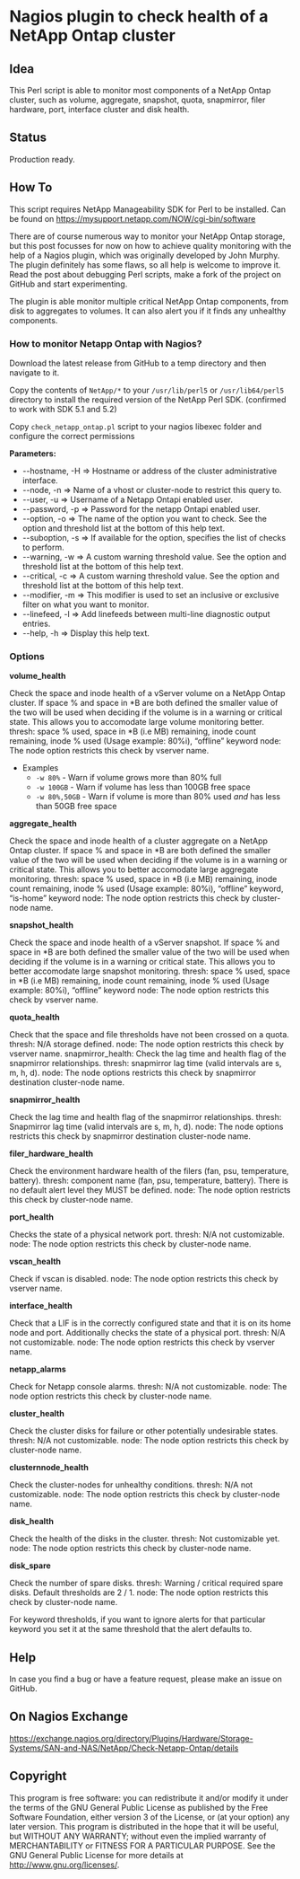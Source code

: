 # Nagios plugin to check health of a NetApp Ontap cluster

## Idea

This Perl script is able to monitor most components of a NetApp Ontap cluster, such as volume, aggregate,
snapshot, quota, snapmirror, filer hardware, port, interface cluster and disk health.

## Status

Production ready.

## How To

This script requires NetApp Manageability SDK for Perl to be installed.
Can be found on https://mysupport.netapp.com/NOW/cgi-bin/software

<!-- Please visit https://outsideit.net/monitoring-netapp-ontap/ for more information on how to use this plugin. -->

<!-- Contents from https://outsideit.net/monitoring-netapp-ontap/ (from Google Cache) -->

There are of course numerous way to monitor your NetApp Ontap storage, but this post focusses for now on how to achieve
quality monitoring with the help of a Nagios plugin, which was originally developed by John Murphy. The plugin
definitely has some flaws, so all help is welcome to improve it. Read the post about debugging Perl scripts, make a
fork of the project on GitHub and start experimenting.

The plugin is able monitor multiple critical NetApp Ontap components, from disk to aggregates to volumes.
It can also alert you if it finds any unhealthy components.

<!-- missing image: NetApp Ontap Logical View -->

### How to monitor Netapp Ontap with Nagios?

Download the latest release from GitHub to a temp directory and then navigate to it.

Copy the contents of `NetApp/*` to your `/usr/lib/perl5` or `/usr/lib64/perl5` directory to install the required version
of the NetApp Perl SDK. (confirmed to work with SDK 5.1 and 5.2)

Copy `check_netapp_ontap.pl` script to your nagios libexec folder and configure the correct permissions

**Parameters:**

* --hostname, -H => Hostname or address of the cluster administrative interface.
* --node, -n => Name of a vhost or cluster-node to restrict this query to.
* --user, -u => Username of a Netapp Ontapi enabled user.
* --password, -p => Password for the netapp Ontapi enabled user.
* --option, -o => The name of the option you want to check. See the option and threshold list at the bottom of this help text.
* --suboption, -s => If available for the option, specifies the list of checks to perform.
* --warning, -w => A custom warning threshold value. See the option and threshold list at the bottom of this help text.
* --critical, -c => A custom warning threshold value. See the option and threshold list at the bottom of this help text.
* --modifier, -m => This modifier is used to set an inclusive or exclusive filter on what you want to monitor.
* --linefeed, -l => Add linefeeds between multi-line diagnostic output entries.
* --help, -h => Display this help text.

### Options

**volume_health**

Check the space and inode health of a vServer volume on a NetApp Ontap cluster. If space % and space in *B are both defined the smaller value of the two will be used when deciding if the volume is in a warning or critical state. This allows you to accomodate large volume monitoring better. thresh: space % used, space in *B (i.e MB) remaining, inode count remaining, inode % used (Usage example: 80%i), “offline” keyword node: The node option restricts this check by vserver name.

* Examples
  * `-w 80%` - Warn if volume grows more than 80% full
  * `-w 100GB` - Warn if volume has less than 100GB free space
  * `-w 80%,50GB` - Warn if volume is more than 80% used *and* has less than 50GB free space

**aggregate_health**

Check the space and inode health of a cluster aggregate on a NetApp Ontap cluster. If space % and space in *B are both defined the smaller value of the two will be used when deciding if the volume is in a warning or critical state. This allows you to better accomodate large aggregate monitoring. thresh: space % used, space in *B (i.e MB) remaining, inode count remaining, inode % used (Usage example: 80%i), “offline” keyword, “is-home” keyword node: The node option restricts this check by cluster-node name.

**snapshot_health**

Check the space and inode health of a vServer snapshot. If space % and space in *B are both defined the smaller value of the two will be used when deciding if the volume is in a warning or critical state. This allows you to better accomodate large snapshot monitoring. thresh: space % used, space in *B (i.e MB) remaining, inode count remaining, inode % used (Usage example: 80%i), “offline” keyword node: The node option restricts this check by vserver name.

**quota_health**

Check that the space and file thresholds have not been crossed on a quota. thresh: N/A storage defined. node: The node option restricts this check by vserver name. snapmirror_health: Check the lag time and health flag of the snapmirror relationships. thresh: snapmirror lag time (valid intervals are s, m, h, d). node: The node options restricts this check by snapmirror destination cluster-node name.

**snapmirror_health**

Check the lag time and health flag of the snapmirror relationships. thresh: Snapmirror lag time (valid intervals are s, m, h, d). node: The node options restricts this check by snapmirror destination cluster-node name.

**filer_hardware_health**

Check the environment hardware health of the filers (fan, psu, temperature, battery). thresh: component name (fan, psu, temperature, battery). There is no default alert level they MUST be defined. node: The node option restricts this check by cluster-node name.

**port_health**

Checks the state of a physical network port. thresh: N/A not customizable. node: The node option restricts this check by cluster-node name.

**vscan_health**

Check if vscan is disabled. node: The node option restricts this check by vserver name.

**interface_health**

Check that a LIF is in the correctly configured state and that it is on its home node and port. Additionally checks the state of a physical port. thresh: N/A not customizable. node: The node option restricts this check by vserver name.

**netapp_alarms**

Check for Netapp console alarms. thresh: N/A not customizable. node: The node option restricts this check by cluster-node name.

**cluster_health**

Check the cluster disks for failure or other potentially undesirable states. thresh: N/A not customizable. node: The node option restricts this check by cluster-node name.

**clusternnode_health**

Check the cluster-nodes for unhealthy conditions. thresh: N/A not customizable. node: The node option restricts this check by cluster-node name.

**disk_health**

Check the health of the disks in the cluster. thresh: Not customizable yet. node: The node option restricts this check by cluster-node name.

**disk_spare**

Check the number of spare disks. thresh: Warning / critical required spare disks. Default thresholds are 2 / 1. node: The node option restricts this check by cluster-node name.

For keyword thresholds, if you want to ignore alerts for that particular keyword you set it at the same threshold that the alert defaults to.

## Help

In case you find a bug or have a feature request, please make an issue on GitHub.

## On Nagios Exchange

https://exchange.nagios.org/directory/Plugins/Hardware/Storage-Systems/SAN-and-NAS/NetApp/Check-Netapp-Ontap/details

## Copyright

This program is free software: you can redistribute it and/or modify it under the terms of the GNU General Public
License as published by the Free Software Foundation, either version 3 of the License, or (at your option) any later
version. This program is distributed in the hope that it will be useful, but WITHOUT ANY WARRANTY; without even the
implied warranty of MERCHANTABILITY or FITNESS FOR A PARTICULAR PURPOSE. See the GNU General Public License for more
details at <http://www.gnu.org/licenses/>.
